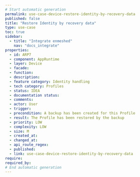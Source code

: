 ```yaml
---
# Start automatic generation
permalink: use-case-device-restore-identity-by-recovery-data
published: false
title: "Restore Identity by recovery data"
type: use-case
toc: true
sidebar:
  - title: "Integrate enmeshed"
    nav: "docs_integrate"
properties:
  - id: ARP7
  - component: AppRuntime
  - layer: Device
  - facade:
  - function:
  - description:
  - feature category: Identity handling
  - tech category: Profiles
  - status: IDEA
  - documentation status:
  - comments:
  - actor: User
  - trigger:
  - precondition: A backup has been created for this Profile
  - result: The Profile has been restored by the backup
  - priority: LOW
  - complexity: LOW
  - size: M
  - created_at:
  - changed_at:
  - api_route_regex:
  - published:
  - link: use-case-device-restore-identity-by-recovery-data
require:
required_by:
# End automatic generation
---
```

